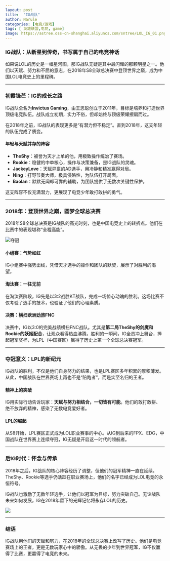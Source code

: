 ```yaml
---
layout: post
title:  "IG战队"
author: Narule
categories: [电竞/游戏]
tags: [ 英雄联盟,电竞, game]
image: https://astree.oss-cn-shanghai.aliyuncs.com/sntree/LOL_IG_01.png
---
```


### **IG战队：从新星到传奇，书写属于自己的电竞神话**

如果说LOL的历史是一幅星河图，那IG战队无疑是其中最闪耀的那颗明星之一。他们以天赋、努力和不屈的意志，在2018年S8全球总决赛中登顶世界之巅，成为中国LOL电竞史上的里程碑。

------

### **初露锋芒：IG的成长之路**

IG战队全名为**Invictus Gaming**，由王思聪创立于2011年，目标是培养和打造世界顶级电竞队伍。战队成立初期，实力不俗，但却始终与顶级荣耀擦肩而过。

在2018年之前，IG战队的表现更多是“有潜力但不稳定”。直到2018年，这支年轻的队伍完成了质变。

#### **年轻与天赋并存的阵容**

- **TheShy**：被誉为天才上单的他，用极致操作统治了赛场。
- **Rookie**：稳健的中单核心，操作与决策兼备，是IG战队的灵魂。
- **JackeyLove**：天赋异禀的AD选手，用冷静和精准赢得对局。
- **Ning**：打野节奏大师，极具侵略性，为队伍打开局面。
- **Baolan**：默默无闻却可靠的辅助，为团队提供了无数次关键性保护。

这支阵容不仅充满潜力，更展现了电竞少年敢打敢拼的勇气。

------

### **2018年：登顶世界之巅，圆梦全球总决赛**

2018年S8全球总决赛是IG战队的高光时刻，也是中国电竞史上的转折点。他们在比赛中的表现堪称“全程高能”。

![夺冠](https://astree.oss-cn-shanghai.aliyuncs.com/sntree/LOL_IG_duoguan.png)

#### **小组赛：气势如虹**

IG小组赛中强势出线，凭借天才选手的操作和团队的默契，展示了对胜利的渴望。

#### **淘汰赛：一往无前**

在淘汰赛阶段，IG先是以3:2战胜KT战队，完成一场惊心动魄的胜利。这场比赛不仅考验了选手的技术，也验证了他们的心理素质。

#### **决赛：横扫欧洲劲旅FNC**

决赛中，IG以3:0的完美战绩横扫FNC战队。尤其是**第二局TheShy的剑魔和Rookie的妖姬配合**，让观众看得热血沸腾。胜利的一瞬间，IG全员冲上舞台，捧起冠军奖杯，为LPL（中国赛区）赢得了历史上第一个全球总决赛冠军。

------

### **夺冠意义：LPL的新纪元**

IG战队的胜利，不仅是他们自身努力的结果，也是LPL赛区多年积累的厚积薄发。从此，中国战队在世界赛场上再也不是“陪跑者”，而是实至名归的王者。

#### **精神上的突破**

IG用实际行动告诉玩家：**天赋与努力相结合，一切皆有可能**。他们的敢打敢拼、绝不放弃的精神，感染了无数电竞爱好者。

#### **LPL的崛起**

从S8开始，LPL赛区正式成为LOL职业赛事的中心。从IG到后来的FPX、EDG，中国战队在世界赛上连续夺冠，IG无疑是开启这一时代的领航者。

------

### **后IG时代：怀念与传承**

2018年之后，IG战队的核心阵容经历了调整，但他们的冠军精神一直在延续。TheShy、Rookie等选手仍活跃在职业赛场上，他们的名字已经成为LOL电竞的永恒符号。

IG战队也激励了无数年轻选手，让他们以冠军为目标，努力突破自己。无论战队未来如何发展，IG在2018年留下的光辉记忆将永存LOL的历史。

![](https://astree.oss-cn-shanghai.aliyuncs.com/sntree/LOL_IG_thy_jianmo.gif)




------

### **结语**

IG战队用他们的天赋和努力，在2018年的全球总决赛上改写了历史。他们是电竞赛场上的王者，更是无数玩家心中的骄傲。从无畏的少年到世界冠军，IG不仅赢得了比赛，更赢得了电竞的未来。